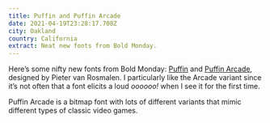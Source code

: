 ```yaml
---
title: Puffin and Puffin Arcade
date: 2021-04-19T23:28:17.708Z
city: Oakland
country: California
extract: Neat new fonts from Bold Monday.
---
```

Here’s some nifty new fonts from Bold Monday: [Puffin](https://boldmonday.com/typeface/puffin/) and [Puffin Arcade](https://www.boldmonday.com/typefaces/puffin-arcade/), designed by Pieter van Rosmalen. I particularly like the Arcade variant since it’s not often that a font elicits a loud _oooooo!_ when I see it for the first time. 

Puffin Arcade is a bitmap font with lots of different variants that mimic different types of classic video games. 